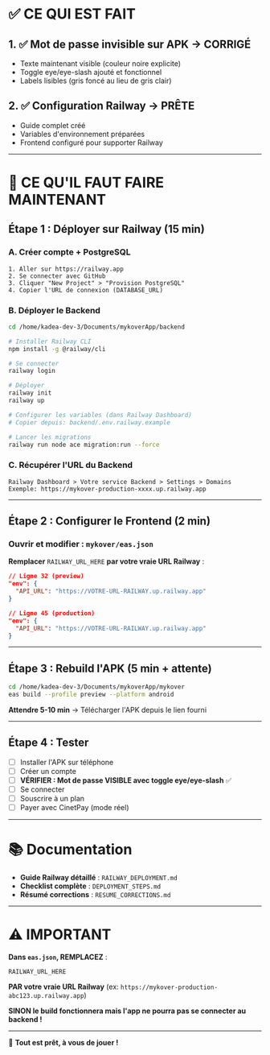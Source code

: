 # ✅ CE QUI EST FAIT

## 1. ✅ Mot de passe invisible sur APK → **CORRIGÉ**
- Texte maintenant visible (couleur noire explicite)
- Toggle eye/eye-slash ajouté et fonctionnel
- Labels lisibles (gris foncé au lieu de gris clair)

## 2. ✅ Configuration Railway → **PRÊTE**
- Guide complet créé
- Variables d'environnement préparées
- Frontend configuré pour supporter Railway

---

# 🚀 CE QU'IL FAUT FAIRE MAINTENANT

## Étape 1 : Déployer sur Railway (15 min)

### A. Créer compte + PostgreSQL
```
1. Aller sur https://railway.app
2. Se connecter avec GitHub
3. Cliquer "New Project" > "Provision PostgreSQL"
4. Copier l'URL de connexion (DATABASE_URL)
```

### B. Déployer le Backend
```bash
cd /home/kadea-dev-3/Documents/mykoverApp/backend

# Installer Railway CLI
npm install -g @railway/cli

# Se connecter
railway login

# Déployer
railway init
railway up

# Configurer les variables (dans Railway Dashboard)
# Copier depuis: backend/.env.railway.example

# Lancer les migrations
railway run node ace migration:run --force
```

### C. Récupérer l'URL du Backend
```
Railway Dashboard > Votre service Backend > Settings > Domains
Exemple: https://mykover-production-xxxx.up.railway.app
```

---

## Étape 2 : Configurer le Frontend (2 min)

### Ouvrir et modifier : `mykover/eas.json`

**Remplacer** `RAILWAY_URL_HERE` **par votre vraie URL Railway** :

```json
// Ligne 32 (preview)
"env": {
  "API_URL": "https://VOTRE-URL-RAILWAY.up.railway.app"
}

// Ligne 45 (production)
"env": {
  "API_URL": "https://VOTRE-URL-RAILWAY.up.railway.app"
}
```

---

## Étape 3 : Rebuild l'APK (5 min + attente)

```bash
cd /home/kadea-dev-3/Documents/mykoverApp/mykover
eas build --profile preview --platform android
```

**Attendre 5-10 min** → Télécharger l'APK depuis le lien fourni

---

## Étape 4 : Tester

- [ ] Installer l'APK sur téléphone
- [ ] Créer un compte
- [ ] **VÉRIFIER : Mot de passe VISIBLE avec toggle eye/eye-slash** ✅
- [ ] Se connecter
- [ ] Souscrire à un plan
- [ ] Payer avec CinetPay (mode réel)

---

# 📚 Documentation

- **Guide Railway détaillé** : `RAILWAY_DEPLOYMENT.md`
- **Checklist complète** : `DEPLOYMENT_STEPS.md`
- **Résumé corrections** : `RESUME_CORRECTIONS.md`

---

# ⚠️ IMPORTANT

**Dans `eas.json`, REMPLACEZ** :
```
RAILWAY_URL_HERE
```

**PAR votre vraie URL Railway** (ex: `https://mykover-production-abc123.up.railway.app`)

**SINON le build fonctionnera mais l'app ne pourra pas se connecter au backend !**

---

🎉 **Tout est prêt, à vous de jouer !**

